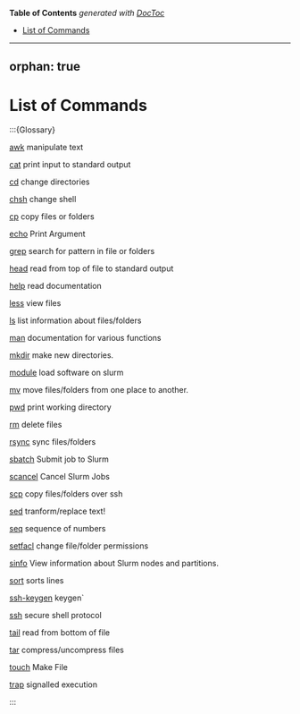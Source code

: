 <!-- START doctoc generated TOC please keep comment here to allow auto update -->
<!-- DON'T EDIT THIS SECTION, INSTEAD RE-RUN doctoc TO UPDATE -->
**Table of Contents**  *generated with [DocToc](https://github.com/thlorenz/doctoc)*

- [List of Commands](#list-of-commands)

<!-- END doctoc generated TOC please keep comment here to allow auto update -->

---
orphan: true
---

# List of Commands

:::{Glossary}

[awk](./commands/awk)
     manipulate text


[cat](./commands/cat)
     print input to standard output


[cd](./commands/cd)
     change directories


[chsh](./commands/chsh)
     change shell


[cp](./commands/cp)
     copy files or folders


[echo](./commands/echo)
     Print Argument


[grep](./commands/grep)
     search for pattern in file or folders


[head](./commands/head)
     read from top of file to standard output


[help](./commands/help)
     read documentation


[less](./commands/less)
     view files


[ls](./commands/ls)
     list information about files/folders 


[man](./commands/man)
     documentation for various functions 


[mkdir](./commands/mkdir)
     make new directories.


[module](./commands/module)
     load software on slurm


[mv](./commands/mv)
     move files/folders from one place to another.


[pwd](./commands/pwd)
     print working directory


[rm](./commands/rm)
     delete files


[rsync](./commands/rsync)
     sync files/folders 


[sbatch](./commands/sbatch)
     Submit job to Slurm


[scancel](./commands/scancel)
     Cancel Slurm Jobs


[scp](./commands/scp)
     copy files/folders over ssh


[sed](./commands/sed)
     tranform/replace text!


[seq](./commands/seq)
     sequence of numbers


[setfacl](./commands/setfacl)
     change file/folder permissions 


[sinfo](./commands/sinfo)
     View information about Slurm nodes and partitions.


[sort](./commands/sort)
     sorts lines


[ssh-keygen](./commands/ssh-keygen)
    keygen` 


[ssh](./commands/ssh)
     secure shell protocol


[tail](./commands/tail)
     read from bottom of file


[tar](./commands/tar)
     compress/uncompress files


[touch](./commands/touch)
     Make File


[trap](./commands/trap)
     signalled execution


:::
